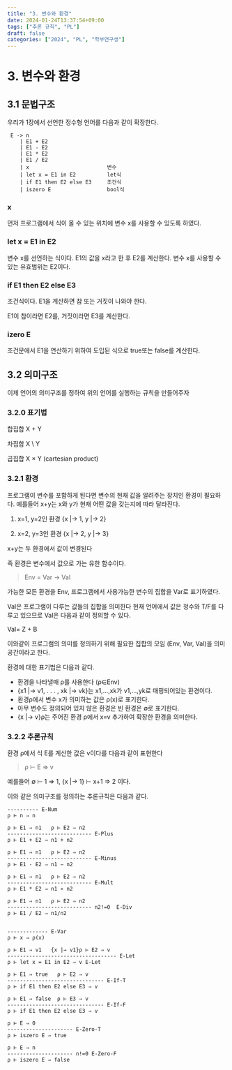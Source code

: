 ```yaml
---
title: "3. 변수와 환경"
date: 2024-01-24T13:37:54+09:00
tags: ["추론 규칙", "PL"]
draft: false
categories: ["2024", "PL", "학부연구생"]
---
```

# 3. 변수와 환경
## 3.1 문법구조
우리가 1장에서 선언한 정수형 언어를 다음과 같이 확장한다.

     E -> n
        | E1 + E2
        | E1 - E2 
        | E1 * E2
        | E1 / E2
        | x                         변수
        | let x = E1 in E2          let식
        | if E1 then E2 else E3     조건식
        | iszero E                  bool식

### x 
먼저 프로그램에서 식이 올 수 있는 위치에 변수 x를 사용할 수 있도록 하였다.
### let x = E1 in E2 
변수 x를 선언하는 식이다. E1의 값을 x라고 한 후 E2를 계산한다. 변수 x를 사용할 수 있는 유효범위는 E2이다.
### if E1 then E2 else E3
조건식이다. E1을 계산하면 참 또는 거짓이 나와야 한다.

E1이 참이라면 E2를, 거짓이라면 E3를 계산한다.

### izero E
조건문에서 E1을 연산하기 위하여 도입된 식으로 true또는 false를 계산한다.

## 3.2 의미구조
이제 언어의 의미구조를 정하여 위의 언어를 실행하는 규칙을 만들어주자
### 3.2.0 표기법
합집합 X + Y

차집합 X \ Y

곱집합 X × Y (cartesian product)

### 3.2.1 환경
프로그램이 변수를 포함하게 된다면 변수의 현재 값을 알려주는 장치인 환경이 필요하다. 예를들어 x+y는 x와 y가 현재 어떤 값을 갖는지에 따라 달라진다. 

1. x=1, y=2인 환경 {x |→ 1, y |→ 2} 

2. x=2, y=3인 환경 {x |→ 2, y |→ 3}

x+y는 두 환경에서 값이 변경된다

즉 환경은 변수에서 값으로 가는 유한 함수이다.
> Env = Var -> Val

가능한 모든 환경을 Env, 프로그램에서 사용가능한 변수의 집합을 Var로 표기하였다.

Val은 프로그램이 다루는 값들의 집합을 의미한다 현재 언어에서 값은 정수와 T/F를 다루고 있으므로 Val은 다음과 같이 정의할 수 있다.

Val= Z + B

이와같이 프로그램의 의미를 정의하기 위해 필요한 집합의 모임 (Env, Var, Val)을 의미공간이라고 한다.

환경에 대한 표기법은 다음과 같다.
- 환경을 나타낼때 ρ를 사용한다 (ρ∈Env)
- {x1 |→ v1, . . . , xk |→ vk}는 x1,...,xk가 v1,...,yk로 매핑되어있는 환경이다.
- 환경ρ에서 변수 x가 의미하는 값은 ρ(x)로 표기한다.
- 아무 변수도 정의되어 있지 않은 환경은 빈 환경은 ∅로 표기한다.
- {x |→ v}ρ는 주어진 환경 ρ에서 x=v 추가하여 확장한 환경을 의미한다.

### 3.2.2 추론규칙
환경 ρ에서 식 E를 계산한 값은 v이다를 다음과 같이 표현한다
> ρ ⊢ E ⇒ v

예를들어 ∅ ⊢ 1 ⇒ 1, {x |→ 1} ⊢ x+1 ⇒ 2 이다.

이와 같은 의미구조를 정의하는 추론규칙은 다음과 같다.
    

    ---------- E-Num
    ρ ⊢ n ⇒ n 

    ρ ⊢ E1 ⇒ n1   ρ ⊢ E2 ⇒ n2
    --------------------------- E-Plus
    ρ ⊢ E1 + E2 ⇒ n1 + n2

    ρ ⊢ E1 ⇒ n1   ρ ⊢ E2 ⇒ n2
    --------------------------- E-Minus
    ρ ⊢ E1 - E2 ⇒ n1 − n2

    ρ ⊢ E1 ⇒ n1   ρ ⊢ E2 ⇒ n2
    --------------------------- E-Mult
    ρ ⊢ E1 * E2 ⇒ n1 ∗ n2

    ρ ⊢ E1 ⇒ n1   ρ ⊢ E2 ⇒ n2 
    --------------------------- n2!=0  E-Div
    ρ ⊢ E1 / E2 ⇒ n1/n2


    ------------- E-Var
    ρ ⊢ x ⇒ ρ(x)

    ρ ⊢ E1 ⇒ v1   {x |→ v1}ρ ⊢ E2 ⇒ v
    ----------------------------------- E-Let
    ρ ⊢ let x = E1 in E2 ⇒ v E-Let

    ρ ⊢ E1 ⇒ true   ρ ⊢ E2 ⇒ v
    ------------------------------- E-If-T
    ρ ⊢ if E1 then E2 else E3 ⇒ v 
    
    ρ ⊢ E1 ⇒ false  ρ ⊢ E3 ⇒ v
    ------------------------------- E-If-F
    ρ ⊢ if E1 then E2 else E3 ⇒ v 
    
    ρ ⊢ E ⇒ 0
    --------------------- E-Zero-T
    ρ ⊢ iszero E ⇒ true
    
    ρ ⊢ E ⇒ n
    --------------------- n!=0 E-Zero-F
    ρ ⊢ iszero E ⇒ false
